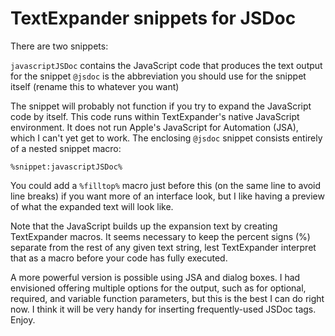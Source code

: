 # TextExpander snippets for JSDoc

There are two snippets:

`javascriptJSDoc` contains the JavaScript code that produces the text output for the snippet
`@jsdoc` is the abbreviation you should use for the snippet itself (rename this to whatever you want)

The snippet will probably not function if you try to expand the JavaScript code by itself. This code runs within TextExpander's native JavaScript environment. It does not run Apple's JavaScript for Automation (JSA), which I can't yet get to work. The enclosing `@jsdoc` snippet consists entirely of a nested snippet macro:

```
%snippet:javascriptJSDoc%
```

You could add a `%filltop%` macro just before this (on the same line to avoid line breaks) if you want more of an interface look, but I like having a preview of what the expanded text will look like.

Note that the JavaScript builds up the expansion text by creating TextExpander macros. It seems necessary to keep the percent signs (%) separate from the rest of any given text string, lest TextExpander interpret that as a macro before your code has fully executed.

A more powerful version is possible using JSA and dialog boxes. I had envisioned offering multiple options for the output, such as for optional, required, and variable function parameters, but this is the best I can do right now. I think it will be very handy for inserting frequently-used JSDoc tags. Enjoy.